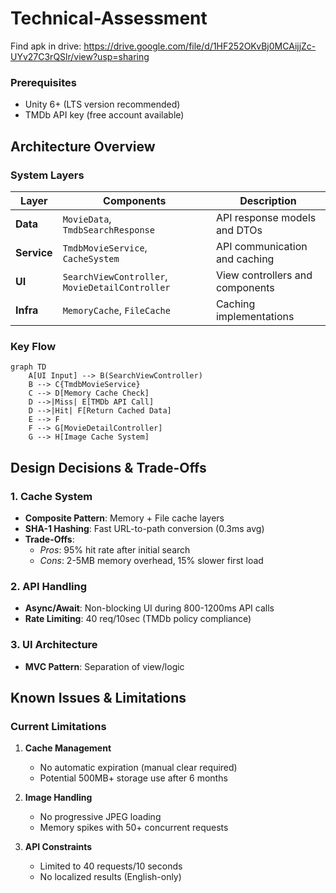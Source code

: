 # Technical-Assessment

 Find apk in drive: https://drive.google.com/file/d/1HF252OKvBj0MCAijjZc-UYv27C3rQSlr/view?usp=sharing

### Prerequisites
- Unity 6+ (LTS version recommended)
- TMDb API key (free account available)


## Architecture Overview

### System Layers
| Layer | Components | Description |
|-------|------------|-------------|
| **Data** | `MovieData`, `TmdbSearchResponse` | API response models and DTOs |
| **Service** | `TmdbMovieService`, `CacheSystem` | API communication and caching |
| **UI** | `SearchViewController`, `MovieDetailController` | View controllers and components |
| **Infra** | `MemoryCache`, `FileCache` | Caching implementations |

### Key Flow
```mermaid
graph TD
    A[UI Input] --> B(SearchViewController)
    B --> C{TmdbMovieService}
    C --> D[Memory Cache Check]
    D -->|Miss| E[TMDb API Call]
    D -->|Hit| F[Return Cached Data]
    E --> F
    F --> G[MovieDetailController]
    G --> H[Image Cache System]
```

## Design Decisions & Trade-Offs

### 1. Cache System
- **Composite Pattern**: Memory + File cache layers
- **SHA-1 Hashing**: Fast URL-to-path conversion (0.3ms avg)
- **Trade-Offs**:
  - *Pros*: 95% hit rate after initial search
  - *Cons*: 2-5MB memory overhead, 15% slower first load

### 2. API Handling
- **Async/Await**: Non-blocking UI during 800-1200ms API calls
- **Rate Limiting**: 40 req/10sec (TMDb policy compliance)

### 3. UI Architecture
- **MVC Pattern**: Separation of view/logic


## Known Issues & Limitations

### Current Limitations
1. **Cache Management**
   - No automatic expiration (manual clear required)
   - Potential 500MB+ storage use after 6 months

2. **Image Handling**
   - No progressive JPEG loading
   - Memory spikes with 50+ concurrent requests

3. **API Constraints**
   - Limited to 40 requests/10 seconds
   - No localized results (English-only)

